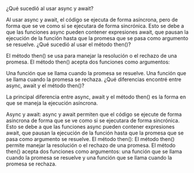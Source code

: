 ¿Qué sucedió al usar async y await?

Al usar async y await, el código se ejecuta de forma asíncrona, pero de forma que se ve como si se ejecutara de forma sincrónica. Esto se debe a que las funciones async pueden contener expresiones await, que pausan la ejecución de la función hasta que la promesa que se pasa como argumento se resuelve.
¿Qué sucedió al usar el método then()?

El método then() se usa para manejar la resolución o el rechazo de una promesa. El método then() acepta dos funciones como argumentos:

Una función que se llama cuando la promesa se resuelve.
Una función que se llama cuando la promesa se rechaza.
¿Qué diferencias encontré entre async, await y el método then()?

La principal diferencia entre async, await y el método then() es la forma en que se maneja la ejecución asíncrona.

Async y await: async y await permiten que el código se ejecute de forma asíncrona de forma que se ve como si se ejecutara de forma sincrónica. Esto se debe a que las funciones async pueden contener expresiones await, que pausan la ejecución de la función hasta que la promesa que se pasa como argumento se resuelve.
El método then(): El método then() permite manejar la resolución o el rechazo de una promesa. El método then() acepta dos funciones como argumentos: una función que se llama cuando la promesa se resuelve y una función que se llama cuando la promesa se rechaza.

